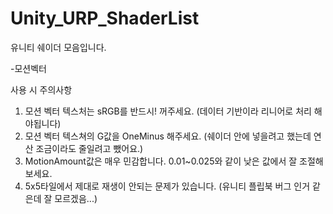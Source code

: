# Unity_URP_ShaderList

유니티 쉐이더 모음입니다.

-모션벡터
  
  사용 시 주의사항
  1. 모션 벡터 텍스처는 sRGB를 반드시! 꺼주세요. (데이터 기반이라 리니어로 처리 해야됩니다)
  2. 모션 벡터 텍스쳐의 G값을 OneMinus 해주세요. (쉐이더 안에 넣을려고 했는데 연산 조금이라도 줄일려고 뺐어요.)
  3. MotionAmount값은 매우 민감합니다. 0.01~0.025와 같이 낮은 값에서 잘 조절해보세요.
  4. 5x5타일에서 제대로 재생이 안되는 문제가 있습니다. (유니티 플립북 버그 인거 같은데 잘 모르겠음...)
